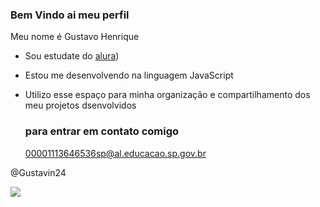 ### Bem Vindo ai meu perfil

Meu nome é Gustavo Henrique

- Sou estudate do [alura](https://www.alura.com.br))
- Estou me desenvolvendo na linguagem JavaScript
- Utilizo esse espaço para minha organização e compartilhamento dos meu projetos dsenvolvidos

  ### para entrar em contato comigo
  00001113646536sp@al.educacao.sp.gov.br

@Gustavin24

  ![]([https://tenor.com/c0DuSDwLNxH.gif](https://tenor.com/pt-BR/view/espreitando-jogador-do-flamengo-olhada-de-lado-torcedor-do-flamengo-clube-do-flamengo-gif-2388932053608738023))
